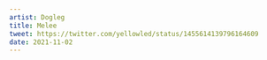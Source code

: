 ```yaml
---
artist: Dogleg
title: Melee
tweet: https://twitter.com/yellowled/status/1455614139796164609
date: 2021-11-02
---
```

